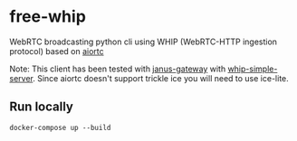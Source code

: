 # free-whip
WebRTC broadcasting python cli using WHIP (WebRTC-HTTP ingestion protocol) based on [aiortc](https://github.com/aiortc/aiortc)

Note: 
This client has been tested with [janus-gateway](https://github.com/meetecho/janus-gateway) with [whip-simple-server](https://github.com/lminiero/simple-whip-server).
Since aiortc doesn't support trickle ice you will need to use ice-lite.

## Run locally
```
docker-compose up --build
```